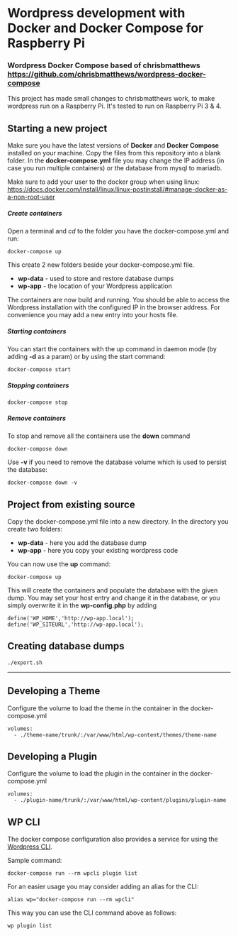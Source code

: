 # Wordpress development with Docker and Docker Compose for Raspberry Pi

### Wordpress Docker Compose based of chrisbmatthews https://github.com/chrisbmatthews/wordpress-docker-compose

This project has made small changes to chrisbmatthews work, to make wordpress run on a Raspberry Pi. It's tested to run on Raspberry Pi 3 & 4.

## Starting a new project

Make sure you have the latest versions of **Docker** and **Docker Compose** installed on your machine.
Copy the files from this repository into a blank folder. In the **docker-compose.yml** file you may change the IP address (in case you run multiple containers) or the database from mysql to mariadb.

Make sure to add your user to the docker group when using linux:
https://docs.docker.com/install/linux/linux-postinstall/#manage-docker-as-a-non-root-user


##### Create containers

Open a terminal and *cd* to the folder you have the docker-compose.yml and run:
```
docker-compose up
```

This create 2 new folders beside your docker-compose.yml file.
* **wp-data** - used to store and restore database dumps
* **wp-app** - the location of your Wordpress application

The containers are now build and running. You should be able to access the Wordpress installation with the configured IP in the browser address. For convenience you may add a new entry into your hosts file.

##### Starting containers

You can start the containers with the up command in daemon mode (by adding **-d** as a param) or by using the start command:
```
docker-compose start
```

##### Stopping containers
```
docker-compose stop
```

##### Remove containers

To stop and remove all the containers use the **down** command
```
docker-compose down
```
Use **-v** if you need to remove the database volume which is used to persist the database:
```
docker-compose down -v
```

## Project from existing source

Copy the docker-compose.yml file into a new directory. In the directory you create two folders:
* **wp-data** - here you add the database dump
* **wp-app** - here you copy your existing wordpress code

You can now use the **up** command:
```
docker-compose up
```

This will create the containers and populate the database with the given dump. You may set your host entry and change it in the database, or you simply overwrite it in the **wp-config.php** by adding
```
define('WP_HOME','http://wp-app.local');
define('WP_SITEURL','http://wp-app.local');
```

## Creating database dumps
```
./export.sh
```
---

## Developing a Theme

Configure the volume to load the theme in the container in the docker-compose.yml

```
volumes:
  - ./theme-name/trunk/:/var/www/html/wp-content/themes/theme-name
```

## Developing a Plugin

Configure the volume to load the plugin in the container in the docker-compose.yml

```
volumes:
  - ./plugin-name/trunk/:/var/www/html/wp-content/plugins/plugin-name
```


## WP CLI

The docker compose configuration also provides a service for using the [Wordpress CLI](https://developer.wordpress.org/cli/commands/).

Sample command:
```
docker-compose run --rm wpcli plugin list
```

For an easier usage you may consider adding an alias for the CLI:

```
alias wp="docker-compose run --rm wpcli"
```

This way you can use the CLI command above as follows:

```
wp plugin list
```
